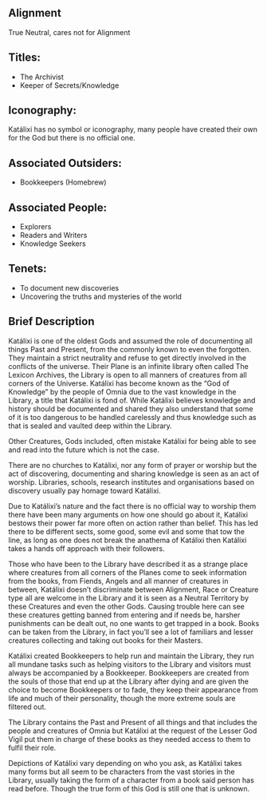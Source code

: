 ## Alignment
True Neutral, cares not for Alignment
## Titles:
 - The Archivist
 - Keeper of Secrets/Knowledge
## Iconography:
 Katálixi has no symbol or iconography, many people have created their own for the God but there is no official one.
## Associated Outsiders:
 - Bookkeepers (Homebrew)
## Associated People:
 - Explorers
 - Readers and Writers
 - Knowledge Seekers
## Tenets:
 - To document new discoveries
 - Uncovering the truths and mysteries of the world
## Brief Description
Katálixi is one of the oldest Gods and assumed the role of documenting all things Past and Present, from the commonly known to even the forgotten. They maintain a strict neutrality and refuse to get directly involved in the conflicts of the universe. Their Plane is an infinite library often called The Lexicon Archives, the Library is open to all manners of creatures from all corners of the Universe. Katálixi has become known as the “God of Knowledge” by the people of Omnia due to the vast knowledge in the Library, a title that Katálixi is fond of. While Katálixi believes knowledge and history should be documented and shared they also understand that some of it is too dangerous to be handled carelessly and thus knowledge such as that is sealed and vaulted deep within the Library.

Other Creatures, Gods included, often mistake Katálixi for being able to see and read into the future which is not the case.

There are no churches to Katálixi, nor any form of prayer or worship but the act of discovering, documenting and sharing knowledge is seen as an act of worship. Libraries, schools, research institutes and organisations based on discovery usually pay homage toward Katálixi.

Due to Katálixi’s nature and the fact there is no official way to worship them there have been many arguments on how one should go about it, Katálixi bestows their power far more often on action rather than belief. This has led there to be different sects, some good, some evil and some that tow the line, as long as one does not break the anathema of Katálixi then Katálixi takes a hands off approach with their followers.

Those who have been to the Library have described it as a strange place where creatures from all corners of the Planes come to seek information from the books, from Fiends, Angels and all manner of creatures in between, Katálixi doesn’t discriminate between Alignment, Race or Creature type all are welcome in the Library and it is seen as a Neutral Territory by these Creatures and even the other Gods. Causing trouble here can see these creatures getting banned from entering and if needs be, harsher punishments can be dealt out, no one wants to get trapped in a book. Books can be taken from the Library, in fact you’ll see a lot of familiars and lesser creatures collecting and taking out books for their Masters.

Katálixi created Bookkeepers to help run and maintain the Library, they run all mundane tasks such as helping visitors to the Library and visitors must always be accompanied by a Bookkeeper. Bookkeepers are created from the souls of those that end up at the Library after dying and are given the choice to become Bookkeepers or to fade, they keep their appearance from life and much of their personality, though the more extreme souls are filtered out.

The Library contains the Past and Present of all things and that includes the people and creatures of Omnia but Katálixi at the request of the Lesser God Vigil put them in charge of these books as they needed access to them to fulfil their role.

Depictions of Katálixi vary depending on who you ask, as Katálixi takes many forms but all seem to be characters from the vast stories in the Library, usually taking the form of a character from a book said person has read before. Though the true form of this God is still one that is unknown.
